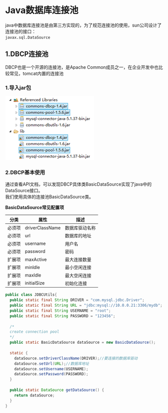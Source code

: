 # Java数据库连接池
java中数据库连接池是由第三方实现的，为了规范连接池的使用，sun公司设计了连接池的接口：<br>
``javax.sql.DataSource``<br>

## 1.DBCP连接池
DBCP也是一个开源的连接池，是Apache Common成员之一，在企业开发中也比较常见，tomcat内置的连接池<br>

### 1.导入jar包
![fail](img/3.1.PNG)<br>

### 2.DBCP基本使用
通过查看API文档，可以发现DBCP具体类BasicDataSource实现了java中的DataSource接口。<br>
我们使用具体的连接池BasicDataSource类。<br>

**BasicDataSource常见配置项**<br>

| 分类 | 属性 | 描述 |
|-----|------|------|
| 必须项  | driverClassName  | 数据库驱动名称  |
| 必须项  | url  | 数据库的地址  |
| 必须项  | username  | 用户名  |
| 必须项  | password  | 密码  |
| 扩展项  | maxActive  | 最大连接数量  |
| 扩展项  | minldle  | 最小空闲连接  |
| 扩展项  | maxldle  | 最大空闲连接  |
| 扩展项  | initialSize  | 初始化连接  |


```java
public class JDBCUtils{
  public static final String DRIVER = "com.mysql.jdbc.Driver";
  public static final String URL = "jdbc:mysql://10.0.0.21:3306/mydb";
  public static final String USERNAME = "root";
  public static final String PASSWORD = "123456";

  /*
  create connection pool
  */
  public static BasicDataSource dataSource = new BasicDataSource();

  static {
    dataSource.setDriverClassName(DRIVER);//要连接的数据库驱动
    dataSource.setUrl(URL);//数据库地址
    dataSource.setUsername(USERNAME);
    dataSource.setPassword(PASSWORD);
  }

  public static DataSource getDataSource() {
    return dataSource;
  }
}
```

































#
